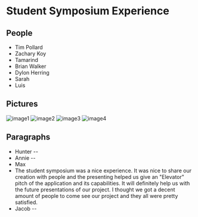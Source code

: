 # Student Symposium Experience



## People
- Tim Pollard 
- Zachary Koy 
- Tamarind 
- Brian Walker 
- Dylon Herring
- Sarah 
- Luis 

## Pictures 
![image1](https://github.com/mkidd04/RefReps-Education/blob/main/Auxiliary%20Files/SYMPOSIUM1.jpg)
![image2](https://github.com/mkidd04/RefReps-Education/blob/main/Auxiliary%20Files/SYMPOSIUM2.jpg)
![image3](https://github.com/mkidd04/RefReps-Education/blob/main/Auxiliary%20Files/SYMPOSIUM3.jpg)
![image4](https://github.com/mkidd04/RefReps-Education/blob/main/Auxiliary%20Files/SYMPOSIUM4.jpg)

## Paragraphs 
- Hunter 
--
- Annie 
--
- Max 
 - The student symposium was a nice experience. It was nice to share our creation with people and the presenting helped us give an "Elevator" pitch of the application and its capabilities. It will definitely help us with the future presentations of our project. I thought we got a decent amount of people to come see our project and they all were pretty satisfied. 
- Jacob
-- 
